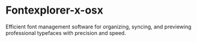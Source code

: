 # Fontexplorer-x-osx
Efficient font management software for organizing, syncing, and previewing professional typefaces with precision and speed.  
